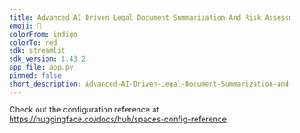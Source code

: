 ```yaml
---
title: Advanced AI Driven Legal Document Summarization And Risk Assessment
emoji: 🐠
colorFrom: indigo
colorTo: red
sdk: streamlit
sdk_version: 1.43.2
app_file: app.py
pinned: false
short_description: Advanced-AI-Driven-Legal-Document-Summarization-and-Risk-Ass
---
```


Check out the configuration reference at https://huggingface.co/docs/hub/spaces-config-reference
